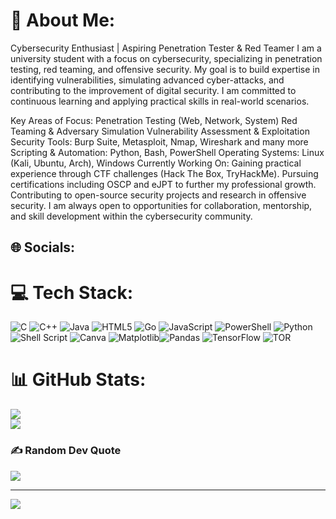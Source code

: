 # 💫 About Me:
Cybersecurity Enthusiast | Aspiring Penetration Tester & Red Teamer
I am a university student with a focus on cybersecurity, specializing in penetration testing, red teaming, and offensive security. My goal is to build expertise in identifying vulnerabilities, simulating advanced cyber-attacks, and contributing to the improvement of digital security. I am committed to continuous learning and applying practical skills in real-world scenarios.

Key Areas of Focus:
Penetration Testing (Web, Network, System)
Red Teaming & Adversary Simulation
Vulnerability Assessment & Exploitation
Security Tools: Burp Suite, Metasploit, Nmap, Wireshark and many more
Scripting & Automation: Python, Bash, PowerShell
Operating Systems: Linux (Kali, Ubuntu, Arch), Windows
Currently Working On:
Gaining practical experience through CTF challenges (Hack The Box, TryHackMe).
Pursuing certifications including OSCP and eJPT to further my professional growth.
Contributing to open-source security projects and research in offensive security.
I am always open to opportunities for collaboration, mentorship, and skill development within the cybersecurity community.


## 🌐 Socials:

# 💻 Tech Stack:
![C](https://img.shields.io/badge/c-%2300599C.svg?style=for-the-badge&logo=c&logoColor=white) ![C++](https://img.shields.io/badge/c++-%2300599C.svg?style=for-the-badge&logo=c%2B%2B&logoColor=white) ![Java](https://img.shields.io/badge/java-%23ED8B00.svg?style=for-the-badge&logo=openjdk&logoColor=white) ![HTML5](https://img.shields.io/badge/html5-%23E34F26.svg?style=for-the-badge&logo=html5&logoColor=white) ![Go](https://img.shields.io/badge/go-%2300ADD8.svg?style=for-the-badge&logo=go&logoColor=white) ![JavaScript](https://img.shields.io/badge/javascript-%23323330.svg?style=for-the-badge&logo=javascript&logoColor=%23F7DF1E) ![PowerShell](https://img.shields.io/badge/PowerShell-%235391FE.svg?style=for-the-badge&logo=powershell&logoColor=white) ![Python](https://img.shields.io/badge/python-3670A0?style=for-the-badge&logo=python&logoColor=ffdd54) ![Shell Script](https://img.shields.io/badge/shell_script-%23121011.svg?style=for-the-badge&logo=gnu-bash&logoColor=white) ![Canva](https://img.shields.io/badge/Canva-%2300C4CC.svg?style=for-the-badge&logo=Canva&logoColor=white) ![Matplotlib](https://img.shields.io/badge/Matplotlib-%23ffffff.svg?style=for-the-badge&logo=Matplotlib&logoColor=black)![Pandas](https://img.shields.io/badge/pandas-%23150458.svg?style=for-the-badge&logo=pandas&logoColor=white) ![TensorFlow](https://img.shields.io/badge/TensorFlow-%23FF6F00.svg?style=for-the-badge&logo=TensorFlow&logoColor=white)  ![TOR](https://img.shields.io/badge/tor-%237E4798.svg?style=for-the-badge&logo=tor-project&logoColor=white) 
# 📊 GitHub Stats:
![](https://github-readme-streak-stats.herokuapp.com/?user=Fujimori-Zeta&theme=shadow_red&hide_border=false)<br/>
![](https://github-readme-stats.vercel.app/api/top-langs/?username=Fujimori-Zeta&theme=shadow_red&hide_border=false&include_all_commits=true&count_private=true&layout=compact)

### ✍️ Random Dev Quote
![](https://quotes-github-readme.vercel.app/api?type=horizontal&theme=tokyonight)

---
[![](https://visitcount.itsvg.in/api?id=Fujimori-Zeta&icon=5&color=1)](https://visitcount.itsvg.in)

<!-- Proudly created with GPRM ( https://gprm.itsvg.in ) -->

